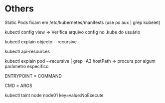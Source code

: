 # Others

Static Pods ficam em /etc/kubernetes/manifests (use ps aux | grep kubelet)

kubectl config view ⇒ Verifica arquivo config no .kube do usuário

kubectl explain objecto --recursive

kubectl api-resources

kubectl explain pod --recursive | grep -A3 hostPath ⇒ procura por algum parâmetro  especifico

ENTRYPOINT = COMMAND

CMD = ARGS

kubectl taint node node01 key=value:NoExecute
